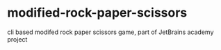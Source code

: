 # modified-rock-paper-scissors
cli based modifed rock paper scissors game, part of JetBrains academy project
